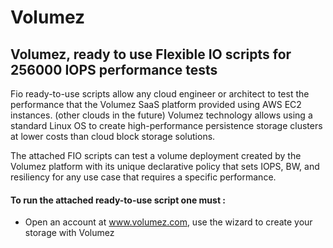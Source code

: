 # Volumez

## Volumez, ready to use Flexible IO scripts for 256000 IOPS performance tests

Fio ready-to-use scripts allow any cloud engineer or architect to test the performance that the Volumez SaaS platform provided using AWS EC2 instances. (other clouds in the future)
Volumez technology allows using a standard Linux OS to create high-performance persistence storage clusters at lower costs than cloud block storage solutions.

The attached FIO scripts can test a volume deployment created by the Volumez platform with its unique declarative policy that sets IOPS, BW, and resiliency for any use case that requires a specific performance.
#### To run the attached ready-to-use script one must :
* Open an account at www.volumez.com, use the wizard to create your storage with Volumez
